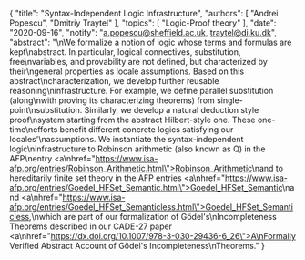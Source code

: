{
    "title": "Syntax-Independent Logic Infrastructure",
    "authors": [
        "Andrei Popescu",
        "Dmitriy Traytel"
    ],
    "topics": [
        "Logic-Proof theory"
    ],
    "date": "2020-09-16",
    "notify": "a.popescu@sheffield.ac.uk, traytel@di.ku.dk",
    "abstract": "\nWe formalize a notion of logic whose terms and formulas are kept\nabstract. In particular, logical connectives, substitution, free\nvariables, and provability are not defined, but characterized by their\ngeneral properties as locale assumptions. Based on this abstract\ncharacterization, we develop further reusable reasoning\ninfrastructure. For example, we define parallel substitution (along\nwith proving its characterizing theorems) from single-point\nsubstitution. Similarly, we develop a natural deduction style proof\nsystem starting from the abstract Hilbert-style one. These one-time\nefforts benefit different concrete logics satisfying our locales'\nassumptions.  We instantiate the syntax-independent logic\ninfrastructure to Robinson arithmetic (also known as Q) in the AFP\nentry <a\nhref=\"https://www.isa-afp.org/entries/Robinson_Arithmetic.html\">Robinson_Arithmetic</a>\nand to hereditarily finite set theory in the AFP entries <a\nhref=\"https://www.isa-afp.org/entries/Goedel_HFSet_Semantic.html\">Goedel_HFSet_Semantic</a>\nand <a\nhref=\"https://www.isa-afp.org/entries/Goedel_HFSet_Semanticless.html\">Goedel_HFSet_Semanticless</a>,\nwhich are part of our formalization of G&ouml;del's\nIncompleteness Theorems described in our CADE-27 paper <a\nhref=\"https://dx.doi.org/10.1007/978-3-030-29436-6_26\">A\nFormally Verified Abstract Account of Gödel's Incompleteness\nTheorems</a>."
}